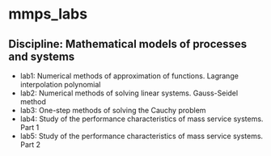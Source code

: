 # mmps_labs
## Discipline: Mathematical models of processes and systems

* lab1: Numerical methods of approximation of functions. Lagrange interpolation polynomial
* lab2: Numerical methods of solving linear systems. Gauss-Seidel method
* lab3: One-step methods of solving the Cauchy problem  
* lab4: Study of the performance characteristics of mass service systems. Part 1
* lab5: Study of the performance characteristics of mass service systems. Part 2
